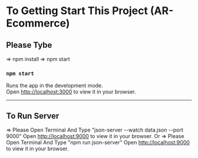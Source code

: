 # To Getting Start This Project (AR-Ecommerce)

## Please Tybe
=> npm install
=> npm start
### `npm start`

Runs the app in the development mode.\
Open [http://localhost:3000](http://localhost:3000) to view it in your browser.

---------------------------------------------------

## To Run Server
=> Please Open Terminal And Type "json-server --watch data.json --port 9000"
      Open [http://localhost:9000](http://localhost:9000) to view it in your browser.
Or
=> Please Open Terminal And Type "npm run json-server"
      Open [http://localhost:9000](http://localhost:9000) to view it in your browser.
